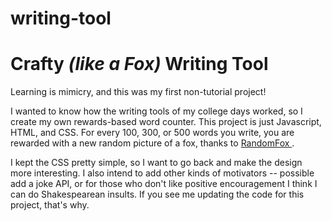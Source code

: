 # writing-tool

<h1>Crafty <i>(like a Fox)</i> Writing Tool</h1>

Learning is mimicry, and this was my first non-tutorial project! 

I wanted to know how the writing tools of my college days worked, so I create my own rewards-based word counter. This project is just Javascript, HTML, and CSS. 
For every 100, 300, or 500 words you write, you are rewarded with a new random picture of a fox, thanks to <a href="https://randomfox.ca/"> RandomFox </a>.  

I kept the CSS pretty simple, so I want to go back and make the design more interesting. I also intend to add other kinds of motivators -- possible add a joke API, or for those who don't like positive encouragement I think I can do Shakespearean insults. If you see me updating the code for this project, that's why.

